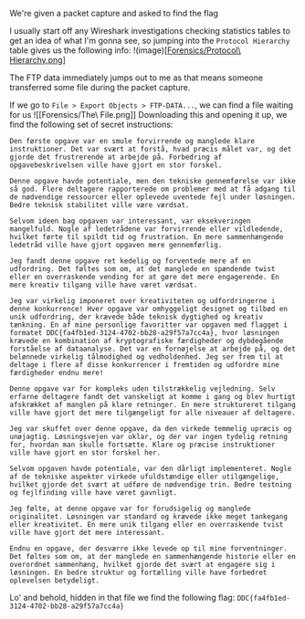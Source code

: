 We're given a packet capture and asked to find the flag

I usually start off any Wireshark investigations checking statistics tables to get an idea of what I'm gonna see, so jumping into the `Protocol Hierarchy` table gives us the following info:
!(image)[[Forensics/Protocol\ Hierarchy.png](https://github.com/Jacob-Hegy/Cybermesterskaberne-2024-Write-Ups/edit/main/Forensics/Protocol%20Hierarchy.md)]

The FTP data immediately jumps out to me as that means someone transferred some file during the packet capture.

If we go to `File > Export Objects > FTP-DATA...`, we can find a file waiting for us
![[Forensics/The\ File.png]]
Downloading this and opening it up, we find the following set of secret instructions:
```
Den første opgave var en smule forvirrende og manglede klare instruktioner. Det var svært at forstå, hvad præcis målet var, og det gjorde det frustrerende at arbejde på. Forbedring af opgavebeskrivelsen ville have gjort en stor forskel.

Denne opgave havde potentiale, men den tekniske gennemførelse var ikke så god. Flere deltagere rapporterede om problemer med at få adgang til de nødvendige ressourcer eller oplevede uventede fejl under løsningen. Bedre teknisk stabilitet ville være værdsat.

Selvom ideen bag opgaven var interessant, var eksekveringen mangelfuld. Nogle af ledetrådene var forvirrende eller vildledende, hvilket førte til spildt tid og frustration. En mere sammenhængende ledetråd ville have gjort opgaven mere gennemførlig.

Jeg fandt denne opgave ret kedelig og forventede mere af en udfordring. Det føltes som om, at det manglede en spændende twist eller en overraskende vending for at gøre det mere engagerende. En mere kreativ tilgang ville have været værdsat.

Jeg var virkelig imponeret over kreativiteten og udfordringerne i denne konkurrence! Hver opgave var omhyggeligt designet og tilbød en unik udfordring, der krævede både teknisk dygtighed og kreativ tænkning. En af mine personlige favoritter var opgaven med flagget i formatet DDC{fa4fb1ed-3124-4702-bb28-a29f57a7cc4a}, hvor løsningen krævede en kombination af kryptografiske færdigheder og dybdegående forståelse af dataanalyse. Det var en fornøjelse at arbejde på, og det belønnede virkelig tålmodighed og vedholdenhed. Jeg ser frem til at deltage i flere af disse konkurrencer i fremtiden og udfordre mine færdigheder endnu mere!

Denne opgave var for kompleks uden tilstrækkelig vejledning. Selv erfarne deltagere fandt det vanskeligt at komme i gang og blev hurtigt afskrækket af manglen på klare retninger. En mere struktureret tilgang ville have gjort det mere tilgængeligt for alle niveauer af deltagere.

Jeg var skuffet over denne opgave, da den virkede temmelig upræcis og unøjagtig. Løsningsvejen var uklar, og der var ingen tydelig retning for, hvordan man skulle fortsætte. Klare og præcise instruktioner ville have gjort en stor forskel her.

Selvom opgaven havde potentiale, var den dårligt implementeret. Nogle af de tekniske aspekter virkede ufuldstændige eller utilgængelige, hvilket gjorde det svært at udføre de nødvendige trin. Bedre testning og fejlfinding ville have været gavnligt.

Jeg følte, at denne opgave var for forudsigelig og manglede originalitet. Løsningen var standard og krævede ikke meget tankegang eller kreativitet. En mere unik tilgang eller en overraskende tvist ville have gjort det mere interessant.

Endnu en opgave, der desværre ikke levede op til mine forventninger. Det føltes som om, at der manglede en sammenhængende historie eller en overordnet sammenhæng, hvilket gjorde det svært at engagere sig i løsningen. En bedre struktur og fortælling ville have forbedret oplevelsen betydeligt.
```
Lo' and behold, hidden in that file we find the following flag: `DDC{fa4fb1ed-3124-4702-bb28-a29f57a7cc4a}`
